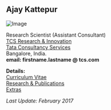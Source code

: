 ## Ajay Kattepur

![Image](https://ajaykattepur.github.io/ajaykattepur/ajay.jpg)

Research Scientist (Assistant Consultant)           
[TCS Research & Innovation](https://www.tcs.com/research-and-innovation)  
[Tata Consultancy Services](https://www.tcs.com/)  
Bangalore, India.   
**email: firstname.lastname @ tcs.com** 
     
     
**Details:**  
[Curriculum Vitae](cv.md)   
[Research & Publications](research.md)    
[Extras](extras.md)   

_Last Update: February 2017_
